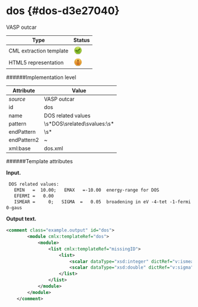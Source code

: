 # dos {#dos-d3e27040}

VASP outcar


| Type                                                                                                                                                | Status                                                                                                                                              |
|----|----|
| CML extraction template                                                                                                                             | ![](/imgs/Total.png)                                                                                                                                |
| HTML5 representation                                                                                                                                | ![](/imgs/Partial.png)                                                                                                                              |

######Implementation level

| Attribute                                                                                                                                           | Value                                                                                                                                               |
|----|----|
| *source*                                                                                                                                            | VASP outcar                                                                                                                                         |
| id                                                                                                                                                  | dos                                                                                                                                                 |
| name                                                                                                                                                | DOS related values                                                                                                                                  |
| pattern                                                                                                                                             | \\s\*DOS\\srelated\\svalues:\\s\*                                                                                                                   |
| endPattern                                                                                                                                          | \\s\*                                                                                                                                               |
| endPattern2                                                                                                                                         | \~                                                                                                                                                  |
| xml:base                                                                                                                                            | dos.xml                                                                                                                                             |

######Template attributes

**Input.**

     DOS related values:
       EMIN   =  10.00;   EMAX   =-10.00  energy-range for DOS
       EFERMI =   0.00
       ISMEAR =     0;   SIGMA  =   0.05  broadening in eV -4-tet -1-fermi 0-gaus
        
        

**Output text.**

```xml
<comment class="example.output" id="dos">
        <module cmlx:templateRef="dos">
            <module>
                <list cmlx:templateRef="missingID">
                    <list>
                        <scalar dataType="xsd:integer" dictRef="v:ismear">0</scalar>
                        <scalar dataType="xsd:double" dictRef="v:sigma">0.05</scalar>
                    </list>
                </list>
            </module>
        </module> 
    </comment>
```
